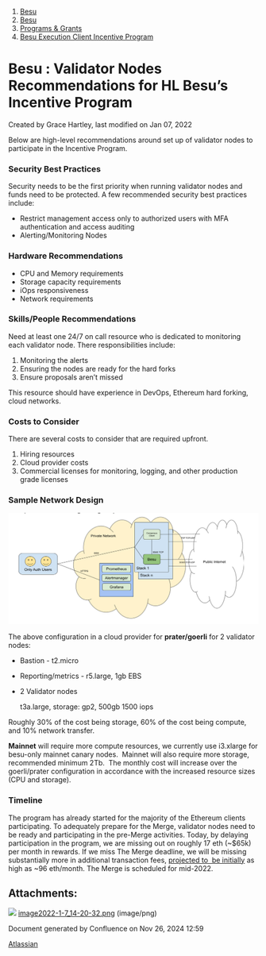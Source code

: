 1. [Besu](index.html)
2. [Besu](Besu_22151173.html)
3. [Programs &amp; Grants](22155199.html)
4. [Besu Execution Client Incentive Program](Besu-Execution-Client-Incentive-Program_22155201.html)

# Besu : Validator Nodes Recommendations for HL Besu’s Incentive Program

Created by Grace Hartley, last modified on Jan 07, 2022

Below are high-level recommendations around set up of validator nodes to participate in the Incentive Program.

### Security Best Practices

Security needs to be the first priority when running validator nodes and funds need to be protected. A few recommended security best practices include:

- Restrict management access only to authorized users with MFA authentication and access auditing
- Alerting/Monitoring Nodes

### Hardware Recommendations

- CPU and Memory requirements
- Storage capacity requirements
- iOps responsiveness
- Network requirements

### Skills/People Recommendations

Need at least one 24/7 on call resource who is dedicated to monitoring each validator node. There responsibilities include:

1. Monitoring the alerts
2. Ensuring the nodes are ready for the hard forks
3. Ensure proposals aren’t missed

This resource should have experience in DevOps, Ethereum hard forking, cloud networks. 

### Costs to Consider

There are several costs to consider that are required upfront.

1. Hiring resources
2. Cloud provider costs
3. Commercial licenses for monitoring, logging, and other production grade licenses

### Sample Network Design

![](attachments/22155212/22155215.png?height=250)

The above configuration in a cloud provider for **prater/goerli** for 2 validator nodes:

- Bastion - t2.micro
- Reporting/metrics - r5.large, 1gb EBS
- 2 Validator nodes
  
  t3a.large, storage: gp2, 500gb 1500 iops

Roughly 30% of the cost being storage, 60% of the cost being compute, and 10% network transfer.

**Mainnet** will require more compute resources, we currently use i3.xlarge for besu-only mainnet canary nodes.  Mainnet will also require more storage, recommended minimum 2Tb.  The monthly cost will increase over the goerli/prater configuration in accordance with the increased resource sizes (CPU and storage).

### Timeline

The program has already started for the majority of the Ethereum clients participating. To adequately prepare for the Merge, validator nodes need to be ready and participating in the pre-Merge activities. Today, by delaying participation in the program, we are missing out on roughly 17 eth (~$65k) per month in rewards. If we miss The Merge deadline, we will be missing substantially more in additional transaction fees, [projected to  be initially](https://docs.google.com/spreadsheets/d/1FslqTnECKvi7_l4x6lbyRhNtzW9f6CVEzwDf04zprfA/edit#gid=0) as high as ~96 eth/month. The Merge is scheduled for mid-2022. 

## Attachments:

![](images/icons/bullet_blue.gif) [image2022-1-7\_14-20-32.png](attachments/22155212/22155215.png) (image/png)

Document generated by Confluence on Nov 26, 2024 12:59

[Atlassian](http://www.atlassian.com/)
